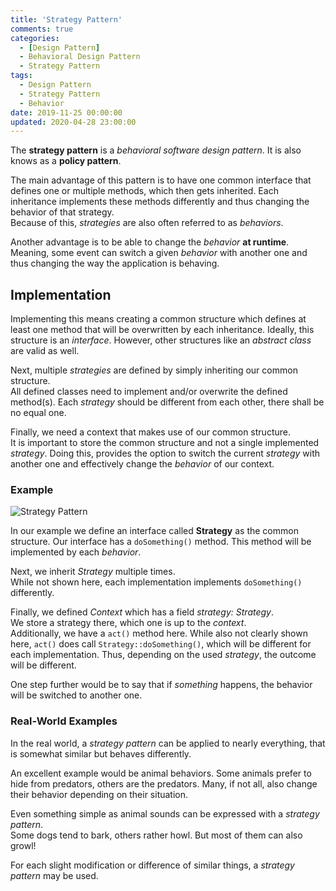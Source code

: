 ```yaml
---
title: 'Strategy Pattern'
comments: true
categories:
  - [Design Pattern]
  - Behavioral Design Pattern
  - Strategy Pattern
tags:
  - Design Pattern
  - Strategy Pattern
  - Behavior
date: 2019-11-25 00:00:00
updated: 2020-04-28 23:00:00
---
```


The **strategy pattern** is a *behavioral software design pattern*.
It is also knows as a **policy pattern**.

The main advantage of this pattern is to have one common interface that defines one or multiple methods, which then gets inherited.
Each inheritance implements these methods differently and thus changing the behavior of that strategy.  
Because of this, *strategies* are also often referred to as *behaviors*.

<!-- more -->

Another advantage is to be able to change the *behavior* **at runtime**.
Meaning, some event can switch a given *behavior* with another one and thus changing the way the application is behaving.

## Implementation

Implementing this means creating a common structure which defines at least one method that will be overwritten by each inheritance.
Ideally, this structure is an *interface*.
However, other structures like an *abstract class* are valid as well.

Next, multiple *strategies* are defined by simply inheriting our common structure.  
All defined classes need to implement and/or overwrite the defined method(s).
Each *strategy* should be different from each other, there shall be no equal one.

Finally, we need a context that makes use of our common structure.  
It is important to store the common structure and not a single implemented *strategy*.
Doing this, provides the option to switch the current *strategy* with another one and effectively change the *behavior* of our context.

### Example

![Strategy Pattern](https://sakul6499.de/images/design_pattern/behavioral_pattern/strategy_pattern_class_diagram.png)
  
In our example we define an interface called **Strategy** as the common structure.
Our interface has a `doSomething()` method.
This method will be implemented by each *behavior*.

Next, we inherit *Strategy* multiple times.  
While not shown here, each implementation implements `doSomething()` differently.

Finally, we defined *Context* which has a field *strategy: Strategy*.  
We store a strategy there, which one is up to the *context*.  
Additionally, we have a `act()` method here.
While also not clearly shown here, `act()` does call `Strategy::doSomething()`, which will be different for each implementation.
Thus, depending on the used *strategy*, the outcome will be different.

One step further would be to say that if *something* happens, the behavior will be switched to another one.

### Real-World Examples

In the real world, a *strategy pattern* can be applied to nearly everything, that is somewhat similar but behaves differently.  

An excellent example would be animal behaviors.
Some animals prefer to hide from predators, others are the predators.
Many, if not all, also change their behavior depending on their situation.
  
Even something simple as animal sounds can be expressed with a *strategy pattern*.  
Some dogs tend to bark, others rather howl. But most of them can also growl!

For each slight modification or difference of similar things, a *strategy pattern* may be used.
